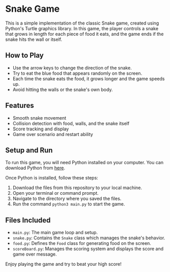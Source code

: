 # Snake Game

This is a simple implementation of the classic Snake game, created using Python's Turtle graphics library. In this game, the player controls a snake that grows in length for each piece of food it eats, and the game ends if the snake hits the wall or itself.

## How to Play

- Use the arrow keys to change the direction of the snake.
- Try to eat the blue food that appears randomly on the screen.
- Each time the snake eats the food, it grows longer and the game speeds up.
- Avoid hitting the walls or the snake's own body.

## Features

- Smooth snake movement
- Collision detection with food, walls, and the snake itself
- Score tracking and display
- Game over scenario and restart ability

## Setup and Run

To run this game, you will need Python installed on your computer. You can download Python from [here](https://www.python.org/downloads/).

Once Python is installed, follow these steps:

1. Download the files from this repository to your local machine.
2. Open your terminal or command prompt.
3. Navigate to the directory where you saved the files.
4. Run the command `python3 main.py` to start the game.

## Files Included

- `main.py`: The main game loop and setup.
- `snake.py`: Contains the `Snake` class which manages the snake's behavior.
- `food.py`: Defines the `Food` class for generating food on the screen.
- `scoreBoard.py`: Manages the scoring system and displays the score and game over message.

Enjoy playing the game and try to beat your high score!

